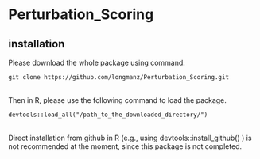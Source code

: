 # Perturbation_Scoring

## installation 
Please download the whole package using command:
```
git clone https://github.com/longmanz/Perturbation_Scoring.git
```
\
Then in R, please use the following command to load the package. 
```
devtools::load_all("/path_to_the_downloaded_directory/")
```
\
Direct installation from github in R (e.g., using devtools::install_github() ) is not recommended at the moment, since this package is not completed.
